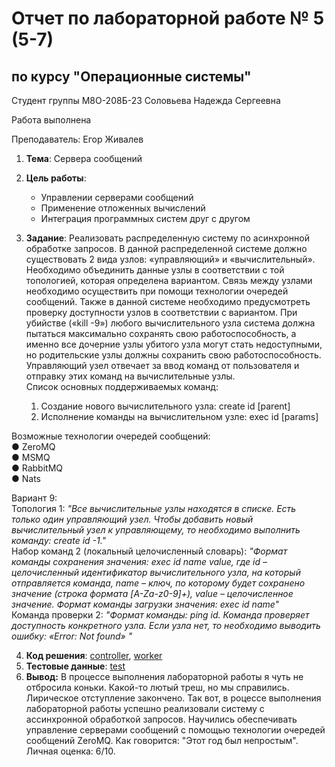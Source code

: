 # Отчет по лабораторной работе № 5 (5-7)
## по курсу "Операционные системы"

Студент группы М8О-208Б-23 Соловьева Надежда Сергеевна

Работа выполнена 

Преподаватель: Егор Живалев

1. **Тема**: Сервера сообщений      
2. **Цель работы**:  
   - Управлении серверами сообщений      
   - Применение отложенных вычислений   
   - Интеграция программных систем друг с другом   
   
3. **Задание**:  Реализовать распределенную систему по асинхронной обработке запросов. В данной распределенной системе должно существовать 2 вида узлов: «управляющий» и «вычислительный». Необходимо объединить данные узлы в соответствии с той топологией, которая определена вариантом. Связь между узлами необходимо осуществить при помощи технологии очередей сообщений. Также в данной системе необходимо предусмотреть проверку доступности узлов в соответствии с вариантом. При убийстве («kill -9») любого вычислительного узла система должна пытаться максимально сохранять свою работоспособность, а именно все дочерние узлы убитого узла могут стать недоступными, но родительские узлы должны сохранить свою работоспособность.  
Управляющий узел отвечает за ввод команд от пользователя и отправку этих команд на вычислительные узлы.   
Список основных поддерживаемых команд:  
    1.  Создание нового вычислительного узла: create id [parent]  
    2. Исполнение команды на вычислительном узле: exec id [params]  

Возможные технологии очередей сообщений:  
    ● ZeroMQ  
    ● MSMQ  
    ● RabbitMQ  
    ● Nats  

   Вариант 9:   
   Топология 1: *"Все вычислительные узлы находятся в списке. Есть только один управляющий узел. Чтобы добавить новый вычислительный узел к управляющему, то необходимо выполнить команду: create id -1."*  
   Набор команд 2 (локальный целочисленный словарь): *"Формат команды сохранения значения: exec id name value, где id – целочисленный идентификатор вычислительного узла, на который отправляется команда, name – ключ, по которому будет сохранено значение (строка формата [A-Za-z0-9]+), value – целочисленное значение. Формат команды загрузки значения: exec id name"*   
   Команда проверки 2: *"Формат команды: ping id. Команда проверяет доступность конкретного узла. Если узла нет, то необходимо выводить ошибку: «Error: Not found» "*  
   

4. **Код решения**: [controller](controller.c), [worker](worker.c)  
5. **Тестовые данные**: [test](tests/test5_controller.cpp)  
6. **Вывод:** В процессе выполнения лабораторной работы я чуть не отбросила коньки. Какой-то лютый треш, но мы справились. Лирическое отступление закончено. Так вот, в роцессе выполнения лабораторной работы успешно реализовали систему с ассинхронной обработкой запросов. Научились обеспечивать управление серверами сообщений с помощью технологии очередей сообщений ZeroMQ. Как говорится: "Этот год был непростым". Личная оценка: 6/10.